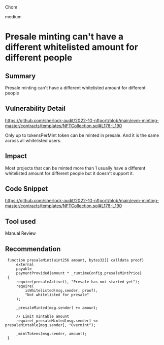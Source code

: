 Chom

medium

# Presale minting can't have a different whitelisted amount for different people

## Summary
Presale minting can't have a different whitelisted amount for different people

## Vulnerability Detail
https://github.com/sherlock-audit/2022-10-nftport/blob/main/evm-minting-master/contracts/templates/NFTCollection.sol#L176-L190

Only up to tokensPerMint token can be minted in presale. And it is the same across all whitelisted users.

## Impact
Most projects that can be minted more than 1 usually have a different whitelisted amount for different people but it doesn't support it.

## Code Snippet
https://github.com/sherlock-audit/2022-10-nftport/blob/main/evm-minting-master/contracts/templates/NFTCollection.sol#L176-L190

## Tool used

Manual Review

## Recommendation
```solidity
 function presaleMint(uint256 amount, bytes32[] calldata proof) 
     external 
     payable 
     paymentProvided(amount * _runtimeConfig.presaleMintPrice) 
 { 
     require(presaleActive(), "Presale has not started yet"); 
     require( 
         isWhitelisted(msg.sender, proof), 
         "Not whitelisted for presale" 
     ); 

     _presaleMinted[msg.sender] += amount; 

     // Limit mintable amount
     require(_presaleMinted[msg.sender] <= presaleMintable[msg.sender], "Overmint");

     _mintTokens(msg.sender, amount); 
 } 
```